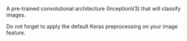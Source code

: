 A pre-trained convolutional architecture (InceptionV3) that will classify images.

Do not forget to apply the default Keras preprocessing on your image feature.